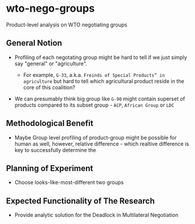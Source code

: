 # wto-nego-groups
Product-level analysis on WTO negotiating groups

## General Notion
- Profiling of each negotating group might be hard to tell if we just simply say "general" or "agriculture".
  - For example, `G-33`, a.k.a. `Freinds of Special Products” in agriculture` but hard to tell which agricultural product reside in the core of this coalition? 

- We can presumably think big group like `G-90` might contain superset of products compared to its subset group - `ACP`, `African Group` or `LDC`  

## Methodological Benefit
- Maybe Group level profiling of product-group might be possible for human as well, however, relative difference - which realtive difference is key to successfully determine the 

## Planning of Experiment
- Choose looks-like-most-different two groups

## Expected Functionality of The Research
- Provide analytic solution for the Deadlock in Multilateral Negotiation
